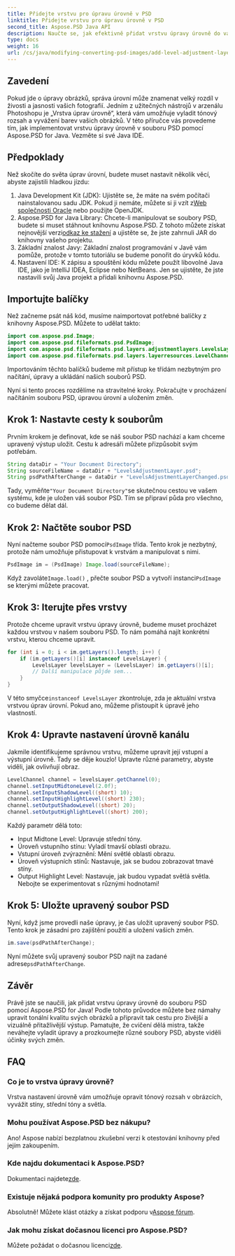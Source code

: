 ```yaml
---
title: Přidejte vrstvu pro úpravu úrovně v PSD
linktitle: Přidejte vrstvu pro úpravu úrovně v PSD
second_title: Aspose.PSD Java API
description: Naučte se, jak efektivně přidat vrstvu úpravy úrovně do vašich souborů PSD pomocí Aspose.PSD for Java. Zvyšte své dovednosti v oblasti úpravy obrázků.
type: docs
weight: 16
url: /cs/java/modifying-converting-psd-images/add-level-adjustment-layer-psd/
---
```

## Zavedení
Pokud jde o úpravy obrázků, správa úrovní může znamenat velký rozdíl v živosti a jasnosti vašich fotografií. Jedním z užitečných nástrojů v arzenálu Photoshopu je „Vrstva úprav úrovně“, která vám umožňuje vyladit tónový rozsah a vyvážení barev vašich obrázků. V této příručce vás provedeme tím, jak implementovat vrstvu úpravy úrovně v souboru PSD pomocí Aspose.PSD for Java. Vezměte si své Java IDE.
## Předpoklady
Než skočíte do světa úprav úrovní, budete muset nastavit několik věcí, abyste zajistili hladkou jízdu:
1.  Java Development Kit (JDK): Ujistěte se, že máte na svém počítači nainstalovanou sadu JDK. Pokud ji nemáte, můžete si ji vzít z[Web společnosti Oracle](https://www.oracle.com/java/technologies/javase-jdk11-downloads.html) nebo použijte OpenJDK.
2.  Aspose.PSD for Java Library: Chcete-li manipulovat se soubory PSD, budete si muset stáhnout knihovnu Aspose.PSD. Z tohoto můžete získat nejnovější verzi[odkaz ke stažení](https://releases.aspose.com/psd/java/) a ujistěte se, že jste zahrnuli JAR do knihovny vašeho projektu.
3. Základní znalost Javy: Základní znalost programování v Javě vám pomůže, protože v tomto tutoriálu se budeme ponořit do úryvků kódu.
4. Nastavení IDE: K zápisu a spouštění kódu můžete použít libovolné Java IDE, jako je IntelliJ IDEA, Eclipse nebo NetBeans. Jen se ujistěte, že jste nastavili svůj Java projekt a přidali knihovnu Aspose.PSD.

## Importujte balíčky
Než začneme psát náš kód, musíme naimportovat potřebné balíčky z knihovny Aspose.PSD. Můžete to udělat takto:
```java
import com.aspose.psd.Image;
import com.aspose.psd.fileformats.psd.PsdImage;
import com.aspose.psd.fileformats.psd.layers.adjustmentlayers.LevelsLayer;
import com.aspose.psd.fileformats.psd.layers.layerresources.LevelChannel;
```
Importováním těchto balíčků budeme mít přístup ke třídám nezbytným pro načítání, úpravy a ukládání našich souborů PSD.

Nyní si tento proces rozdělíme na stravitelné kroky. Pokračujte v procházení načítáním souboru PSD, úpravou úrovní a uložením změn. 
## Krok 1: Nastavte cesty k souborům
Prvním krokem je definovat, kde se náš soubor PSD nachází a kam chceme upravený výstup uložit. Cestu k adresáři můžete přizpůsobit svým potřebám.
```java
String dataDir = "Your Document Directory";
String sourceFileName = dataDir + "LevelsAdjustmentLayer.psd";
String psdPathAfterChange = dataDir + "LevelsAdjustmentLayerChanged.psd";
```
 Tady, vyměňte`"Your Document Directory"`se skutečnou cestou ve vašem systému, kde je uložen váš soubor PSD. Tím se připraví půda pro všechno, co budeme dělat dál.
## Krok 2: Načtěte soubor PSD
 Nyní načteme soubor PSD pomocí`PsdImage` třída. Tento krok je nezbytný, protože nám umožňuje přistupovat k vrstvám a manipulovat s nimi.
```java
PsdImage im = (PsdImage) Image.load(sourceFileName);
```
 Když zavoláte`Image.load()` , přečte soubor PSD a vytvoří instanci`PsdImage` se kterými můžete pracovat.
## Krok 3: Iterujte přes vrstvy
Protože chceme upravit vrstvu úpravy úrovně, budeme muset procházet každou vrstvou v našem souboru PSD. To nám pomáhá najít konkrétní vrstvu, kterou chceme upravit.
```java
for (int i = 0; i < im.getLayers().length; i++) {
    if (im.getLayers()[i] instanceof LevelsLayer) {
        LevelsLayer levelsLayer = (LevelsLayer) im.getLayers()[i];
        // Další manipulace půjde sem...
    }
}
```
 V této smyčce`instanceof LevelsLayer` zkontroluje, zda je aktuální vrstva vrstvou úprav úrovní. Pokud ano, můžeme přistoupit k úpravě jeho vlastností.
## Krok 4: Upravte nastavení úrovně kanálu
Jakmile identifikujeme správnou vrstvu, můžeme upravit její vstupní a výstupní úrovně. Tady se děje kouzlo! Upravte různé parametry, abyste viděli, jak ovlivňují obraz.
```java
LevelChannel channel = levelsLayer.getChannel(0);
channel.setInputMidtoneLevel(2.0f);
channel.setInputShadowLevel((short) 10);
channel.setInputHighlightLevel((short) 230);
channel.setOutputShadowLevel((short) 20);
channel.setOutputHighlightLevel((short) 200);
```
Každý parametr dělá toto:
- Input Midtone Level: Upravuje střední tóny.
- Úroveň vstupního stínu: Vyladí tmavší oblasti obrazu.
- Vstupní úroveň zvýraznění: Mění světlé oblasti obrazu.
- Úroveň výstupních stínů: Nastavuje, jak se budou zobrazovat tmavé stíny.
- Output Highlight Level: Nastavuje, jak budou vypadat světlá světla.
Nebojte se experimentovat s různými hodnotami!
## Krok 5: Uložte upravený soubor PSD
Nyní, když jsme provedli naše úpravy, je čas uložit upravený soubor PSD. Tento krok je zásadní pro zajištění použití a uložení vašich změn.
```java
im.save(psdPathAfterChange);
```
 Nyní můžete svůj upravený soubor PSD najít na zadané adrese`psdPathAfterChange`. 
## Závěr
Právě jste se naučili, jak přidat vrstvu úpravy úrovně do souboru PSD pomocí Aspose.PSD for Java! Podle tohoto průvodce můžete bez námahy upravit tonální kvalitu svých obrázků a připravit tak cestu pro živější a vizuálně přitažlivější výstup. Pamatujte, že cvičení dělá mistra, takže neváhejte vyladit úpravy a prozkoumejte různé soubory PSD, abyste viděli účinky svých změn.
## FAQ
### Co je to vrstva úpravy úrovně?
Vrstva nastavení úrovně vám umožňuje opravit tónový rozsah v obrázcích, vyvážit stíny, střední tóny a světla.
### Mohu používat Aspose.PSD bez nákupu?
Ano! Aspose nabízí bezplatnou zkušební verzi k otestování knihovny před jejím zakoupením.
### Kde najdu dokumentaci k Aspose.PSD?
 Dokumentaci najdete[zde](https://reference.aspose.com/psd/java/).
### Existuje nějaká podpora komunity pro produkty Aspose?
 Absolutně! Můžete klást otázky a získat podporu v[Aspose fórum](https://forum.aspose.com/c/psd/34).
### Jak mohu získat dočasnou licenci pro Aspose.PSD?
 Můžete požádat o dočasnou licenci[zde](https://purchase.aspose.com/temporary-license/).
